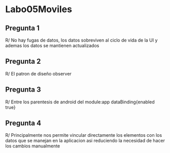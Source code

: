 # Labo05Moviles
## Pregunta 1
R/ No hay fugas de datos, los datos sobreviven al ciclo de vida de la UI y ademas los datos se mantienen actualizados
## Pregunta 2
R/ El patron de diseño observer
## Pregunta 3
R/ Entre los parentesis de android del module:app 
dataBinding{enabled true}
## Pregunta 4
R/ Principalmente nos permite vincular directamente los elementos con los datos que se manejan en la aplicacion asi reduciendo la necesidad de hacer los cambios manualmente
